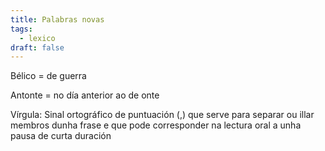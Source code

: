 ```yaml
---
title: Palabras novas
tags:
  - lexico
draft: false
---
```

Bélico = de guerra

Antonte = no día anterior ao de onte

Vírgula: Sinal ortográfico de puntuación (,) que serve para separar ou illar membros dunha frase e que pode corresponder na lectura oral a unha pausa de curta duración